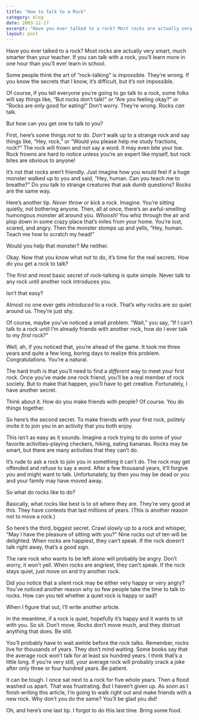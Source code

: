 ```yaml
---
title: "How to Talk to a Rock"
category: blog
date: 2003-12-17
excerpt: "Have you ever talked to a rock? Most rocks are actually very smart."
layout: post
---
```


<div class="post">     
    
<div class="post-body">
<div><p>Have you ever talked to a rock?  Most rocks are actually very smart, much smarter than your teacher.  If you can talk with a rock, you&#8217;ll learn more in one hour than you&#8217;ll ever learn in school.   
</p><p>Some people think the art of &#8220;rock-talking&#8221; is impossible.  They&#8217;re wrong.  If you know the secrets that I know, it&#8217;s difficult, but it&#8217;s not impossible. 
</p><p>Of course, if you tell everyone you&#8217;re going to go talk to a rock, some folks will say things like, &#8220;But rocks don&#8217;t talk!&#8221; or &#8220;Are you feeling okay?&#8221; or &#8220;Rocks are only good for eating!&#8221; Don&#8217;t worry.  They&#8217;re wrong.  Rocks <em>can</em> talk. 
</p><p>But how can you get one to talk to you?   
</p><p>First, here&#8217;s some things <em>not</em> to do.  <em>Don&#8217;t</em> walk up to a strange rock and say things like, &#8220;Hey, rock,&#8221; or &#8220;Would you please help me study fractions, rock?&#8221;  The rock will frown and not say a word.  It may even bite your toe.  Rock frowns are hard to notice unless you&#8217;re an expert like myself, but rock bites are obvious to anyone!  
</p><p>It&#8217;s not that rocks aren&#8217;t friendly.  Just imagine how you would feel if a huge monster walked up to you and said, &#8220;Hey, human.  Can you teach me to breathe?&#8221;  Do you talk to strange creatures that ask dumb questions?  Rocks are the same way.  
</p><p>Here&#8217;s another tip.  <em>Never throw or kick</em> a rock.  Imagine.  You&#8217;re sitting quietly, not bothering anyone.  Then, all at once, there&#8217;s an awful-smelling humongous monster all around you.  <em>Whoosh!</em>  You whiz through the air and plop down in some crazy place that&#8217;s miles from your home.  You&#8217;re lost, scared, and angry.  Then the monster stomps up and yells, &#8220;Hey, human.  Teach me how to scratch my head!&#8221;   
</p><p>Would you help that monster?  Me neither.   
</p><p>Okay.  Now that you know what <em>not</em> to do, it&#8217;s time for the real secrets.  How <em>do</em> you get a rock to talk?   
</p><p>The first and most basic secret of rock-talking is quite simple.  Never talk to any rock until another rock introduces you. 
</p><p>Isn&#8217;t that easy? 
</p><p>Almost no one ever gets <em>introduced</em> to a rock.  That&#8217;s why rocks are so quiet around us.  They&#8217;re just shy.   
</p><p>Of course, maybe you&#8217;ve noticed a small problem.  &#8220;Wait,&#8221; you say, &#8220;If I can&#8217;t talk to a rock until I&#8217;m already friends with another rock, how do I ever talk to my <em>first</em> rock?&#8221;  
</p><p>Well, ah, if you noticed that, you&#8217;re ahead of the game.  It took me three years and quite a few long, boring days to realize this problem.  Congratulations.  You&#8217;re a natural. 
</p><p>The hard truth is that you&#8217;ll need to find a <em>different</em> way to meet your first rock.  Once you&#8217;ve made one rock friend, you&#8217;ll be a real member of rock society.  But to make that happen, you&#8217;ll have to get creative.  Fortunately, I have another secret. 
</p><p>Think about it.  How do you make friends with people?  Of course.  You do things together.   
</p><p>So here&#8217;s the second secret.  To make friends with your first rock, politely invite it to join you in an activity that you both enjoy. 
</p><p>This isn&#8217;t as easy as it sounds.  Imagine a rock trying to do some of your favorite activities&#8211;playing checkers, hiking, eating bananas.  Rocks may be smart, but there are many activities that they can&#8217;t do.   
</p><p>It&#8217;s rude to ask a rock to join you in something it can&#8217;t do.  The rock may get offended and refuse to say a word.  After a few thousand years, it&#8217;ll forgive you and might want to talk.  Unfortunately, by then you may be dead or you and your family may have moved away.   
</p><p>So what do rocks like to do? 
</p><p>Basically, what rocks like best is to sit where they are.  They&#8217;re very good at this.  They have contests that last millions of years.  (This is another reason not to move a rock.)   
</p><p>So here&#8217;s the third, biggest secret.  Crawl slowly up to a rock and whisper, &#8220;May I have the pleasure of sitting with you?&#8221;  Nine rocks out of ten will be delighted.  When rocks are happiest, they can&#8217;t speak.  If the rock doesn&#8217;t talk right away, that&#8217;s a good sign.  
</p><p>The rare rock who wants to be left alone will probably be angry.  Don&#8217;t worry, it won&#8217;t yell.  When rocks are angriest, they can&#8217;t speak.  If the rock stays quiet, just move on and try another rock. 
</p><p>Did you notice that a silent rock may be either very happy or very angry?  You&#8217;ve noticed another reason why so few people take the time to talk to rocks.  How can you tell whether a quiet rock is happy or sad? 
</p><p>When I figure that out, I&#8217;ll write another article. 
</p><p>In the meantime, if a rock is quiet, hopefully it&#8217;s happy and it wants to sit with you.  So sit.  Don&#8217;t move.  Rocks don&#8217;t move much, and they distrust anything that does.  Be still. 
</p><p>You&#8217;ll probably have to wait awhile before the rock talks.  Remember, rocks live for thousands of years.  They don&#8217;t mind waiting.  Some books say that the average rock won&#8217;t talk for at least six hundred years.  I think that&#8217;s a little long.  If you&#8217;re very still, your average rock will probably crack a joke after only three or four hundred years.  Be patient.   
</p><p>It can be tough.  I once sat next to a rock for five whole years.  Then a flood washed us apart.  That was frustrating.  But I haven&#8217;t given up.  As soon as I finish writing this article, I&#8217;m going to walk right out and make friends with a new rock.  Why don&#8217;t you do the same?  You&#8217;ll be glad you did! 
</p><p>Oh, and here&#8217;s one last tip.  I forgot to do this last time.  Bring some food. <div class="postfooter">   </div></p></div>
</div><!-- post-body -->
    
<p class="comment-link"> </p>
</div><!-- post -->
